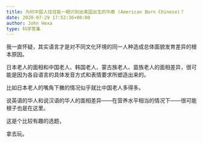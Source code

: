 ```yaml
---
title: 为何中国人往往能一眼识别出美国出生的华裔 (American Born Chinese)？
date: 2020-07-29 17:52:36+00:00
author: John Hexa
type: 科学答集
---
```

我一直怀疑，其实语言才是对不同文化环境的同一人种造成总体面貌发育差异的根本原因。

日本老人的面相和中国老人、韩国老人、蒙古族老人、苗族老人的面相差异，很可能是因为各自语言的具体发音方式和表情要求所塑造出来的。

比如日本老人的嘴角下撇的情况似乎就比中国老人多得多。

说英语的华人和说汉语的华人的面相差异——在营养水平相当的情况下——很可能根子也是在这里。

这是个比较有趣的选题，

拿去玩。


